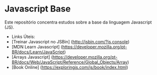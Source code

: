 # Javascript Base

Este repositório concentra estudos sobre a base da linguagem Javascript (JS).

- Links Úteis:
- [Treinar Javascript no JSBin] (http://jsbin.com/?js,console)
- [MDN Learn Javascript] (https://developer.mozilla.org/pt-BR/docs/Learn/JavaScript)
- [Arrays Javascript] (https://developer.mozilla.org/pt-BR/docs/Web/JavaScript/Reference/Global_Objects/Array)
- [Book Online] (https://exploringjs.com/js/book/index.html)
